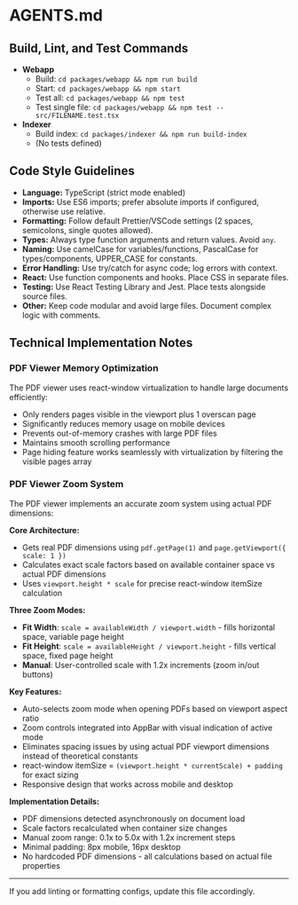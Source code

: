 # AGENTS.md

## Build, Lint, and Test Commands

- **Webapp**
  - Build: `cd packages/webapp && npm run build`
  - Start: `cd packages/webapp && npm start`
  - Test all: `cd packages/webapp && npm test`
  - Test single file: `cd packages/webapp && npm test -- src/FILENAME.test.tsx`
- **Indexer**
  - Build index: `cd packages/indexer && npm run build-index`
  - (No tests defined)

## Code Style Guidelines

- **Language:** TypeScript (strict mode enabled)
- **Imports:** Use ES6 imports; prefer absolute imports if configured, otherwise use relative.
- **Formatting:** Follow default Prettier/VSCode settings (2 spaces, semicolons, single quotes allowed).
- **Types:** Always type function arguments and return values. Avoid `any`.
- **Naming:** Use camelCase for variables/functions, PascalCase for types/components, UPPER_CASE for constants.
- **Error Handling:** Use try/catch for async code; log errors with context.
- **React:** Use function components and hooks. Place CSS in separate files.
- **Testing:** Use React Testing Library and Jest. Place tests alongside source files.
- **Other:** Keep code modular and avoid large files. Document complex logic with comments.

## Technical Implementation Notes

### PDF Viewer Memory Optimization
The PDF viewer uses react-window virtualization to handle large documents efficiently:
- Only renders pages visible in the viewport plus 1 overscan page
- Significantly reduces memory usage on mobile devices
- Prevents out-of-memory crashes with large PDF files
- Maintains smooth scrolling performance
- Page hiding feature works seamlessly with virtualization by filtering the visible pages array

### PDF Viewer Zoom System
The PDF viewer implements an accurate zoom system using actual PDF dimensions:

**Core Architecture:**
- Gets real PDF dimensions using `pdf.getPage(1)` and `page.getViewport({ scale: 1 })`
- Calculates exact scale factors based on available container space vs actual PDF dimensions
- Uses `viewport.height * scale` for precise react-window itemSize calculation

**Three Zoom Modes:**
- **Fit Width**: `scale = availableWidth / viewport.width` - fills horizontal space, variable page height
- **Fit Height**: `scale = availableHeight / viewport.height` - fills vertical space, fixed page height
- **Manual**: User-controlled scale with 1.2x increments (zoom in/out buttons)

**Key Features:**
- Auto-selects zoom mode when opening PDFs based on viewport aspect ratio
- Zoom controls integrated into AppBar with visual indication of active mode
- Eliminates spacing issues by using actual PDF viewport dimensions instead of theoretical constants
- react-window itemSize = `(viewport.height * currentScale) + padding` for exact sizing
- Responsive design that works across mobile and desktop

**Implementation Details:**
- PDF dimensions detected asynchronously on document load
- Scale factors recalculated when container size changes
- Manual zoom range: 0.1x to 5.0x with 1.2x increment steps
- Minimal padding: 8px mobile, 16px desktop
- No hardcoded PDF dimensions - all calculations based on actual file properties

---

If you add linting or formatting configs, update this file accordingly.

